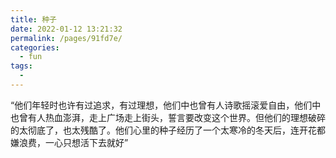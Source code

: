 ```yaml
---
title: 种子
date: 2022-01-12 13:21:32
permalink: /pages/91fd7e/
categories:
  - fun
tags:
  - 
---
```

“他们年轻时也许有过追求，有过理想，他们中也曾有人诗歌摇滚爱自由，他们中也曾有人热血澎湃，走上广场走上街头，誓言要改变这个世界。但他们的理想破碎的太彻底了，也太残酷了。他们心里的种子经历了一个太寒冷的冬天后，连开花都嫌浪费，一心只想活下去就好”